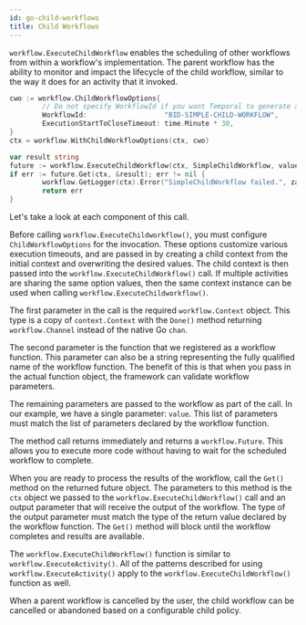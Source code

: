 ```yaml
---
id: go-child-workflows
title: Child Workflows
---
```


`workflow.ExecuteChildWorkflow` enables the scheduling of other workflows from within a workflow's
implementation. The parent workflow has the ability to monitor and impact the lifecycle of the child
workflow, similar to the way it does for an activity that it invoked.

```go
cwo := workflow.ChildWorkflowOptions{
        // Do not specify WorkflowId if you want Temporal to generate a unique Id for the child execution.
        WorkflowId:                   "BID-SIMPLE-CHILD-WORKFLOW",
        ExecutionStartToCloseTimeout: time.Minute * 30,
}
ctx = workflow.WithChildWorkflowOptions(ctx, cwo)

var result string
future := workflow.ExecuteChildWorkflow(ctx, SimpleChildWorkflow, value)
if err := future.Get(ctx, &result); err != nil {
        workflow.GetLogger(ctx).Error("SimpleChildWorkflow failed.", zap.Error(err))
        return err
}
```
Let's take a look at each component of this call.

Before calling `workflow.ExecuteChildworkflow()`, you must configure `ChildWorkflowOptions` for the
invocation. These options customize various execution timeouts, and are passed in by creating a child
context from the initial context and overwriting the desired values. The child context is then passed
into the `workflow.ExecuteChildWorkflow()` call. If multiple activities are sharing the same option
values, then the same context instance can be used when calling `workflow.ExecuteChildworkflow()`.

The first parameter in the call is the required `workflow.Context` object. This type is a copy of
`context.Context` with the `Done()` method returning `workflow.Channel` instead of the native Go `chan`.

The second parameter is the function that we registered as a workflow function. This parameter can
also be a string representing the fully qualified name of the workflow function. The benefit of this
is that when you pass in the actual function object, the framework can validate workflow parameters.

The remaining parameters are passed to the workflow as part of the call. In our example, we have a
single parameter: `value`. This list of parameters must match the list of parameters declared by
the workflow function.

The method call returns immediately and returns a `workflow.Future`. This allows you to execute more
code without having to wait for the scheduled workflow to complete.

When you are ready to process the results of the workflow, call the `Get()` method on the returned future
object. The parameters to this method is the `ctx` object we passed to the
`workflow.ExecuteChildWorkflow()` call and an output parameter that will receive the output of the
workflow. The type of the output parameter must match the type of the return value declared by the
workflow function. The `Get()` method will block until the workflow completes and results are
available.

The `workflow.ExecuteChildWorkflow()` function is similar to `workflow.ExecuteActivity()`. All of the
patterns described for using `workflow.ExecuteActivity()` apply to the `workflow.ExecuteChildWorkflow()`
function as well.

When a parent workflow is cancelled by the user, the child workflow can be cancelled or abandoned
based on a configurable child policy.
